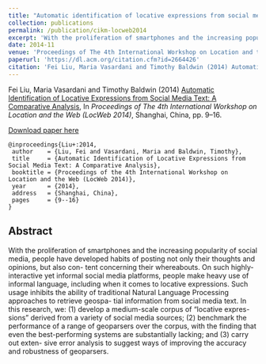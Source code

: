 ```yaml
---
title: "Automatic identification of locative expressions from social media text: A comparative analysis"
collection: publications
permalink: /publication/cikm-locweb2014
excerpt: 'With the proliferation of smartphones and the increasing popularity of social media, people have developed habits of posting not only their thoughts and opinions, but also con- tent concerning their whereabouts. On such highly-interactive yet informal social media platforms, people make heavy use of informal language, including when it comes to locative expressions. Such usage inhibits the ability of traditional Natural Language Processing approaches to retrieve geospa- tial information from social media text. In this research, we: (1) develop a medium-scale corpus of “locative expres- sions” derived from a variety of social media sources; (2) benchmark the performance of a range of geoparsers over the corpus, with the finding that even the best-performing systems are substantially lacking; and (3) carry out exten- sive error analysis to suggest ways of improving the accuracy and robustness of geoparsers.'
date: 2014-11
venue: 'Proceedings of The 4th International Workshop on Location and the Web (LocWeb 2014)'
paperurl: 'https://dl.acm.org/citation.cfm?id=2664426'
citation: 'Fei Liu, Maria Vasardani and Timothy Baldwin (2014) Automatic Identification of Locative Expressions from Social Media Text: A Comparative Analysis, In <i>Proceedings of The 4th International Workshop on Location and the Web (LocWeb 2014)</i>, Shanghai, China, pp. 9–16.'
---
```


Fei Liu, Maria Vasardani and Timothy Baldwin (2014) [Automatic Identification of Locative Expressions from Social Media Text: A Comparative Analysis](http://liufly.github.io/files/papers/cikm-locweb2014.pdf), In <i>Proceedings of The 4th International Workshop on Location and the Web (LocWeb 2014)</i>, Shanghai, China, pp. 9–16.

[Download paper here](http://liufly.github.io/files/papers/cikm-locweb2014.pdf)

```
@inproceedings{Liu+:2014,
 author    = {Liu, Fei and Vasardani, Maria and Baldwin, Timothy},
 title     = {Automatic Identification of Locative Expressions from Social Media Text: A Comparative Analysis},
 booktitle = {Proceedings of the 4th International Workshop on Location and the Web (LocWeb 2014)},
 year      = {2014},
 address   = {Shanghai, China},
 pages     = {9--16}
} 
```

## Abstract
With the proliferation of smartphones and the increasing popularity of social media, people have developed habits of posting not only their thoughts and opinions, but also con- tent concerning their whereabouts. On such highly-interactive yet informal social media platforms, people make heavy use of informal language, including when it comes to locative expressions. Such usage inhibits the ability of traditional Natural Language Processing approaches to retrieve geospa- tial information from social media text. In this research, we: (1) develop a medium-scale corpus of “locative expres- sions” derived from a variety of social media sources; (2) benchmark the performance of a range of geoparsers over the corpus, with the finding that even the best-performing systems are substantially lacking; and (3) carry out exten- sive error analysis to suggest ways of improving the accuracy and robustness of geoparsers.